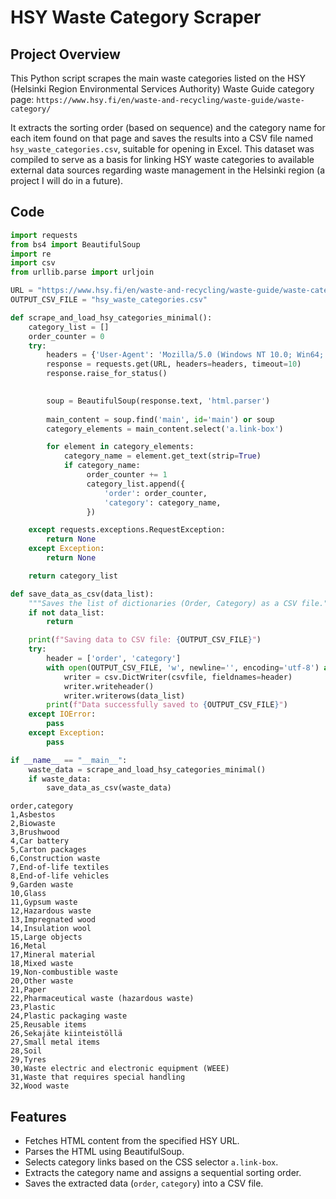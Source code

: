 # HSY Waste Category Scraper

## Project Overview

This Python script scrapes the main waste categories listed on the HSY (Helsinki Region Environmental Services Authority) Waste Guide category page: 
`https://www.hsy.fi/en/waste-and-recycling/waste-guide/waste-category/`

It extracts the sorting order (based on sequence) and the category name for each item found on that page and saves the results into a CSV file named `hsy_waste_categories.csv`, suitable for opening in Excel. This dataset was compiled to serve as a basis for linking HSY waste categories to available external data sources regarding waste management in the Helsinki region (a project I will do in a future).

## Code
```python
import requests
from bs4 import BeautifulSoup
import re 
import csv 
from urllib.parse import urljoin 

URL = "https://www.hsy.fi/en/waste-and-recycling/waste-guide/waste-category/"
OUTPUT_CSV_FILE = "hsy_waste_categories.csv"

def scrape_and_load_hsy_categories_minimal():
    category_list = [] 
    order_counter = 0 
    try:
        headers = {'User-Agent': 'Mozilla/5.0 (Windows NT 10.0; Win64; x64) AppleWebKit/537.36 (KHTML, like Gecko) Chrome/58.0.3029.110 Safari/537.3'}
        response = requests.get(URL, headers=headers, timeout=10)
        response.raise_for_status() 
        

        soup = BeautifulSoup(response.text, 'html.parser')
        
        main_content = soup.find('main', id='main') or soup 
        category_elements = main_content.select('a.link-box') 

        for element in category_elements:
            category_name = element.get_text(strip=True)
            if category_name:
                 order_counter += 1
                 category_list.append({
                     'order': order_counter,          
                     'category': category_name,    
                 })

    except requests.exceptions.RequestException:
        return None
    except Exception:
        return None

    return category_list

def save_data_as_csv(data_list):
    """Saves the list of dictionaries (Order, Category) as a CSV file."""
    if not data_list: 
        return 

    print(f"Saving data to CSV file: {OUTPUT_CSV_FILE}") 
    try:
        header = ['order', 'category'] 
        with open(OUTPUT_CSV_FILE, 'w', newline='', encoding='utf-8') as csvfile:
            writer = csv.DictWriter(csvfile, fieldnames=header)
            writer.writeheader()
            writer.writerows(data_list) 
        print(f"Data successfully saved to {OUTPUT_CSV_FILE}") 
    except IOError:
        pass
    except Exception:
        pass

if __name__ == "__main__":
    waste_data = scrape_and_load_hsy_categories_minimal()
    if waste_data: 
        save_data_as_csv(waste_data)
```

```csv
order,category
1,Asbestos
2,Biowaste
3,Brushwood
4,Car battery
5,Carton packages
6,Construction waste
7,End-of-life textiles
8,End-of-life vehicles
9,Garden waste
10,Glass
11,Gypsum waste
12,Hazardous waste
13,Impregnated wood
14,Insulation wool
15,Large objects
16,Metal
17,Mineral material
18,Mixed waste
19,Non-combustible waste
20,Other waste
21,Paper
22,Pharmaceutical waste (hazardous waste)
23,Plastic
24,Plastic packaging waste
25,Reusable items
26,Sekajäte kiinteistöllä
27,Small metal items
28,Soil
29,Tyres
30,Waste electric and electronic equipment (WEEE)
31,Waste that requires special handling
32,Wood waste
```

## Features

* Fetches HTML content from the specified HSY URL.
* Parses the HTML using BeautifulSoup.
* Selects category links based on the CSS selector `a.link-box`.
* Extracts the category name and assigns a sequential sorting order.
* Saves the extracted data (`order`, `category`) into a CSV file.

